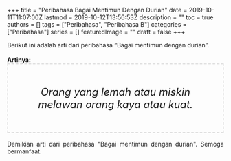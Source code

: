 +++
title = "Peribahasa Bagai Mentimun Dengan Durian"
date = 2019-10-11T11:07:00Z
lastmod = 2019-10-12T13:56:53Z
description = ""
toc = true
authors = []
tags = ["Peribahasa", "Peribahasa B"]
categories = ["Peribahasa"]
series = []
featuredImage = ""
draft = false
+++

<div dir="ltr" style="text-align: left;" trbidi="on"><div style="text-align: justify;">Berikut ini adalah arti dari peribahasa “Bagai mentimun dengan durian”.</div><br /><div style="text-align: justify;"><b>Artinya:</b></div><div style="border: 2px dashed #ddd; font-size: 24px; height: auto; margin: 0 auto; padding: 50px; text-align: center; width: auto;"><i>Orang yang lemah atau miskin melawan orang kaya atau kuat.</i></div><div style="text-align: justify;"><br /></div><div style="text-align: justify;">Demikian arti dari peribahasa "Bagai mentimun dengan durian". Semoga bermanfaat.</div></div>
